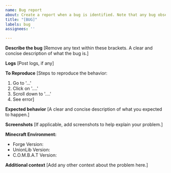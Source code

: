```yaml
---
name: Bug report
about: Create a report when a bug is identified. Note that any bug observed in past Minecraft versions will be ignored
title: "[BUG]"
labels: bug
assignees: ''

---
```


**Describe the bug**
[Remove any text within these brackets. A clear and concise description of what the bug is.]

**Logs**
[Post logs, if any]

**To Reproduce**
[Steps to reproduce the behavior:
1. Go to '...'
2. Click on '....'
3. Scroll down to '....'
4. See error]

**Expected behavior**
[A clear and concise description of what you expected to happen.]

**Screenshots**
[If applicable, add screenshots to help explain your problem.]

**Minecraft Environment:**
 - Forge Version: 
 - UnionLib Version: 
 - C.O.M.B.A.T Version: 

**Additional context**
[Add any other context about the problem here.]
